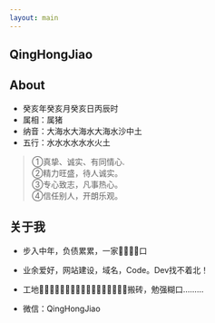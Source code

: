```yaml
---
layout: main
---
```


## QingHongJiao

## About

 * 癸亥年癸亥月癸亥日丙辰时
 * 属相：属猪
 * 纳音：大海水大海水大海水沙中土
 * 五行：水水水水水水火土

> ①真挚、诚实、有同情心.  
> ②精力旺盛，待人诚实。  
> ③专心致志，凡事热心。  
> ④信任别人，开朗乐观。 

## 关于我

 * 步入中年，负债累累，一家👨‍👩‍👧‍👦口
 * 业余爱好，网站建设，域名，Code。Dev找不着北！
 * 工地👷🏻‍♂️👷‍♂️👷🏼‍♂️👷🏽‍♂️👷🏾‍♂️👷🏿‍♂️搬砖，勉强糊口………

* 微信：QingHongJiao

